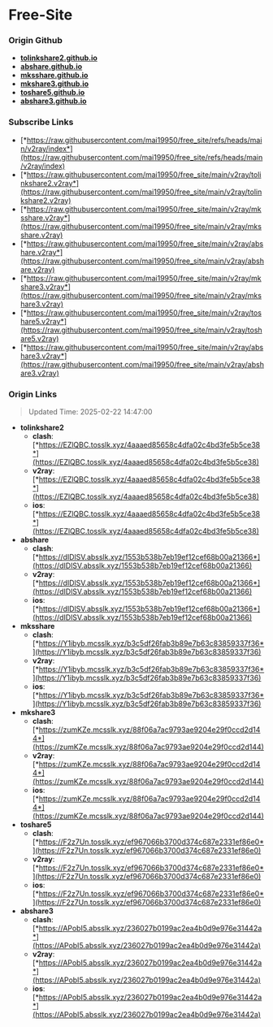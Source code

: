 # Free-Site

### Origin Github

- [**tolinkshare2.github.io**](https://github.com/tolinkshare2/tolinkshare2.github.io)
- [**abshare.github.io**](https://github.com/abshare/abshare.github.io)
- [**mksshare.github.io**](https://github.com/mksshare/mksshare.github.io)
- [**mkshare3.github.io**](https://github.com/mkshare3/mkshare3.github.io)
- [**toshare5.github.io**](https://github.com/toshare5/toshare5.github.io)
- [**abshare3.github.io**](https://github.com/abshare3/abshare3.github.io)

### Subscribe Links

- [*https://raw.githubusercontent.com/mai19950/free_site/refs/heads/main/v2ray/index*](https://raw.githubusercontent.com/mai19950/free_site/refs/heads/main/v2ray/index)
- [*https://raw.githubusercontent.com/mai19950/free_site/main/v2ray/tolinkshare2.v2ray*](https://raw.githubusercontent.com/mai19950/free_site/main/v2ray/tolinkshare2.v2ray)
- [*https://raw.githubusercontent.com/mai19950/free_site/main/v2ray/mksshare.v2ray*](https://raw.githubusercontent.com/mai19950/free_site/main/v2ray/mksshare.v2ray)
- [*https://raw.githubusercontent.com/mai19950/free_site/main/v2ray/abshare.v2ray*](https://raw.githubusercontent.com/mai19950/free_site/main/v2ray/abshare.v2ray)
- [*https://raw.githubusercontent.com/mai19950/free_site/main/v2ray/mkshare3.v2ray*](https://raw.githubusercontent.com/mai19950/free_site/main/v2ray/mkshare3.v2ray)
- [*https://raw.githubusercontent.com/mai19950/free_site/main/v2ray/toshare5.v2ray*](https://raw.githubusercontent.com/mai19950/free_site/main/v2ray/toshare5.v2ray)
- [*https://raw.githubusercontent.com/mai19950/free_site/main/v2ray/abshare3.v2ray*](https://raw.githubusercontent.com/mai19950/free_site/main/v2ray/abshare3.v2ray)

### Origin Links

> Updated Time: 2025-02-22 14:47:00

- **tolinkshare2**
  - **clash**: [*https://EZlQBC.tosslk.xyz/4aaaed85658c4dfa02c4bd3fe5b5ce38*](https://EZlQBC.tosslk.xyz/4aaaed85658c4dfa02c4bd3fe5b5ce38)
  - **v2ray**: [*https://EZlQBC.tosslk.xyz/4aaaed85658c4dfa02c4bd3fe5b5ce38*](https://EZlQBC.tosslk.xyz/4aaaed85658c4dfa02c4bd3fe5b5ce38)
  - **ios**: [*https://EZlQBC.tosslk.xyz/4aaaed85658c4dfa02c4bd3fe5b5ce38*](https://EZlQBC.tosslk.xyz/4aaaed85658c4dfa02c4bd3fe5b5ce38)
- **abshare**
  - **clash**: [*https://dIDlSV.absslk.xyz/1553b538b7eb19ef12cef68b00a21366*](https://dIDlSV.absslk.xyz/1553b538b7eb19ef12cef68b00a21366)
  - **v2ray**: [*https://dIDlSV.absslk.xyz/1553b538b7eb19ef12cef68b00a21366*](https://dIDlSV.absslk.xyz/1553b538b7eb19ef12cef68b00a21366)
  - **ios**: [*https://dIDlSV.absslk.xyz/1553b538b7eb19ef12cef68b00a21366*](https://dIDlSV.absslk.xyz/1553b538b7eb19ef12cef68b00a21366)
- **mksshare**
  - **clash**: [*https://Y1ibyb.mcsslk.xyz/b3c5df26fab3b89e7b63c83859337f36*](https://Y1ibyb.mcsslk.xyz/b3c5df26fab3b89e7b63c83859337f36)
  - **v2ray**: [*https://Y1ibyb.mcsslk.xyz/b3c5df26fab3b89e7b63c83859337f36*](https://Y1ibyb.mcsslk.xyz/b3c5df26fab3b89e7b63c83859337f36)
  - **ios**: [*https://Y1ibyb.mcsslk.xyz/b3c5df26fab3b89e7b63c83859337f36*](https://Y1ibyb.mcsslk.xyz/b3c5df26fab3b89e7b63c83859337f36)
- **mkshare3**
  - **clash**: [*https://zumKZe.mcsslk.xyz/88f06a7ac9793ae9204e29f0ccd2d144*](https://zumKZe.mcsslk.xyz/88f06a7ac9793ae9204e29f0ccd2d144)
  - **v2ray**: [*https://zumKZe.mcsslk.xyz/88f06a7ac9793ae9204e29f0ccd2d144*](https://zumKZe.mcsslk.xyz/88f06a7ac9793ae9204e29f0ccd2d144)
  - **ios**: [*https://zumKZe.mcsslk.xyz/88f06a7ac9793ae9204e29f0ccd2d144*](https://zumKZe.mcsslk.xyz/88f06a7ac9793ae9204e29f0ccd2d144)
- **toshare5**
  - **clash**: [*https://F2z7Un.tosslk.xyz/ef967066b3700d374c687e2331ef86e0*](https://F2z7Un.tosslk.xyz/ef967066b3700d374c687e2331ef86e0)
  - **v2ray**: [*https://F2z7Un.tosslk.xyz/ef967066b3700d374c687e2331ef86e0*](https://F2z7Un.tosslk.xyz/ef967066b3700d374c687e2331ef86e0)
  - **ios**: [*https://F2z7Un.tosslk.xyz/ef967066b3700d374c687e2331ef86e0*](https://F2z7Un.tosslk.xyz/ef967066b3700d374c687e2331ef86e0)
- **abshare3**
  - **clash**: [*https://APobI5.absslk.xyz/236027b0199ac2ea4b0d9e976e31442a*](https://APobI5.absslk.xyz/236027b0199ac2ea4b0d9e976e31442a)
  - **v2ray**: [*https://APobI5.absslk.xyz/236027b0199ac2ea4b0d9e976e31442a*](https://APobI5.absslk.xyz/236027b0199ac2ea4b0d9e976e31442a)
  - **ios**: [*https://APobI5.absslk.xyz/236027b0199ac2ea4b0d9e976e31442a*](https://APobI5.absslk.xyz/236027b0199ac2ea4b0d9e976e31442a)
